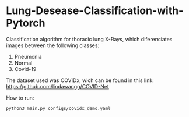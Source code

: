 # Lung-Desease-Classification-with-Pytorch

Classification algorithm for thoracic lung X-Rays, which diferenciates images between the following classes:

1. Pneumonia
2. Normal
3. Covid-19

The dataset used was COVIDx, wich can be found in this link: https://github.com/lindawangg/COVID-Net

How to run:

```
python3 main.py configs/covidx_demo.yaml
```

